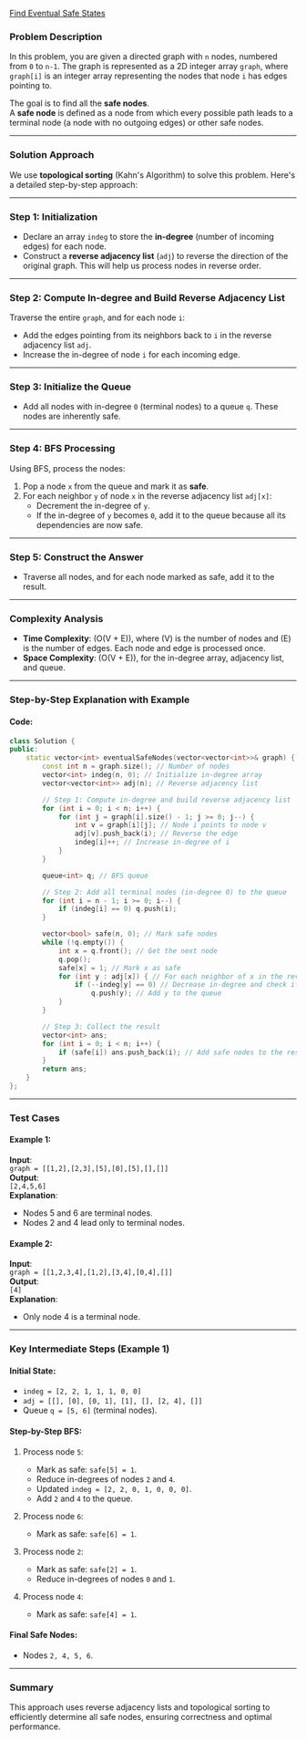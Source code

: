[Find Eventual Safe States](https://leetcode.com/problems/find-eventual-safe-states/description/?envType=daily-question&envId=2025-01-24)

### Problem Description

In this problem, you are given a directed graph with `n` nodes, numbered from `0` to `n-1`. The graph is represented as a 2D integer array `graph`, where `graph[i]` is an integer array representing the nodes that node `i` has edges pointing to.

The goal is to find all the **safe nodes**.  
A **safe node** is defined as a node from which every possible path leads to a terminal node (a node with no outgoing edges) or other safe nodes.

---

### Solution Approach

We use **topological sorting** (Kahn's Algorithm) to solve this problem. Here's a detailed step-by-step approach:

---

### Step 1: Initialization

- Declare an array `indeg` to store the **in-degree** (number of incoming edges) for each node.
- Construct a **reverse adjacency list** (`adj`) to reverse the direction of the original graph. This will help us process nodes in reverse order.

---

### Step 2: Compute In-degree and Build Reverse Adjacency List

Traverse the entire `graph`, and for each node `i`:
- Add the edges pointing from its neighbors back to `i` in the reverse adjacency list `adj`.
- Increase the in-degree of node `i` for each incoming edge.

---

### Step 3: Initialize the Queue

- Add all nodes with in-degree `0` (terminal nodes) to a queue `q`. These nodes are inherently safe.

---

### Step 4: BFS Processing

Using BFS, process the nodes:
1. Pop a node `x` from the queue and mark it as **safe**.
2. For each neighbor `y` of node `x` in the reverse adjacency list `adj[x]`:
   - Decrement the in-degree of `y`.
   - If the in-degree of `y` becomes `0`, add it to the queue because all its dependencies are now safe.

---

### Step 5: Construct the Answer

- Traverse all nodes, and for each node marked as safe, add it to the result.

---

### Complexity Analysis

- **Time Complexity**: \(O(V + E)\), where \(V\) is the number of nodes and \(E\) is the number of edges. Each node and edge is processed once.
- **Space Complexity**: \(O(V + E)\), for the in-degree array, adjacency list, and queue.

---

### Step-by-Step Explanation with Example

#### Code:
```cpp
class Solution {
public:
    static vector<int> eventualSafeNodes(vector<vector<int>>& graph) {
        const int n = graph.size(); // Number of nodes
        vector<int> indeg(n, 0); // Initialize in-degree array
        vector<vector<int>> adj(n); // Reverse adjacency list

        // Step 1: Compute in-degree and build reverse adjacency list
        for (int i = 0; i < n; i++) {
            for (int j = graph[i].size() - 1; j >= 0; j--) {
                int v = graph[i][j]; // Node i points to node v
                adj[v].push_back(i); // Reverse the edge
                indeg[i]++; // Increase in-degree of i
            }
        }

        queue<int> q; // BFS queue

        // Step 2: Add all terminal nodes (in-degree 0) to the queue
        for (int i = n - 1; i >= 0; i--) {
            if (indeg[i] == 0) q.push(i);
        }

        vector<bool> safe(n, 0); // Mark safe nodes
        while (!q.empty()) {
            int x = q.front(); // Get the next node
            q.pop();
            safe[x] = 1; // Mark x as safe
            for (int y : adj[x]) { // For each neighbor of x in the reversed graph
                if (--indeg[y] == 0) // Decrease in-degree and check if it becomes 0
                    q.push(y); // Add y to the queue
            }
        }

        // Step 3: Collect the result
        vector<int> ans;
        for (int i = 0; i < n; i++) {
            if (safe[i]) ans.push_back(i); // Add safe nodes to the result
        }
        return ans;
    }
};
```

---

### Test Cases

#### Example 1:
**Input**:  
`graph = [[1,2],[2,3],[5],[0],[5],[],[]]`  
**Output**:  
`[2,4,5,6]`  
**Explanation**:  
- Nodes 5 and 6 are terminal nodes.  
- Nodes 2 and 4 lead only to terminal nodes.  

#### Example 2:
**Input**:  
`graph = [[1,2,3,4],[1,2],[3,4],[0,4],[]]`  
**Output**:  
`[4]`  
**Explanation**:  
- Only node 4 is a terminal node.  

---

### Key Intermediate Steps (Example 1)

#### **Initial State**:
- `indeg = [2, 2, 1, 1, 1, 0, 0]`
- `adj = [[], [0], [0, 1], [1], [], [2, 4], []]`
- Queue `q = [5, 6]` (terminal nodes).

#### **Step-by-Step BFS**:
1. Process node `5`:
   - Mark as safe: `safe[5] = 1`.
   - Reduce in-degrees of nodes `2` and `4`.
   - Updated `indeg = [2, 2, 0, 1, 0, 0, 0]`.
   - Add `2` and `4` to the queue.

2. Process node `6`:
   - Mark as safe: `safe[6] = 1`.

3. Process node `2`:
   - Mark as safe: `safe[2] = 1`.
   - Reduce in-degrees of nodes `0` and `1`.

4. Process node `4`:
   - Mark as safe: `safe[4] = 1`.

#### **Final Safe Nodes**:
- Nodes `2, 4, 5, 6`.

---

### Summary

This approach uses reverse adjacency lists and topological sorting to efficiently determine all safe nodes, ensuring correctness and optimal performance.